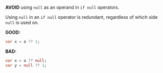 **AVOID** using `null` as an operand in `if null` operators.

Using `null` in an `if null` operator is redundant, regardless of which side
`null` is used on.

**GOOD:**
```dart
var x = a ?? 1;
```

**BAD:**
```dart
var x = a ?? null;
var y = null ?? 1;
```

